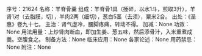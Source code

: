序号：21624
名称：羊脊骨羹
组成：羊脊骨1具（捶碎，以水1斗，煎取3升），羊肾1对（去脂膜，切），羊肉2两（细切），葱白5茎（去须），粟米2合。
出处：《圣惠》卷九十七。
主治：肾气虚冷，腰脚疼痛，转动不得。
加减：None
功效：None
用法用量：上炒肾肉断血，即加生姜、葱五味，然后添骨汁，入米重煮成羹。空腹食之。
制备方法：None
临床应用：None
各家论述：None
用药禁忌：None
附注：None
